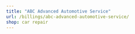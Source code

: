 ```yaml
---
title: "ABC Advanced Automotive Service"
url: /billings/abc-advanced-automotive-service/
shop: car repair
---
```

